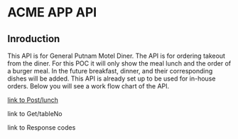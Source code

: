 # ACME APP API 

## Inroduction

This API is for General Putnam Motel Diner. The API is for ordering takeout from the diner.
For this POC it will only show the meal lunch and the order of a burger meal.
In the future breakfast, dinner, and their corresponding dishes will be added.
This API is already set up to be used for in-house orders. Below you will see a work flow chart of the API.


[link to Post/lunch](https://github.com/TaliaNovich/Hamburger_API_Docs/blob/main/POST.md)

link to Get/tableNo

link to Response codes
